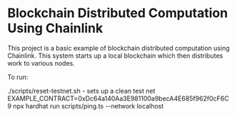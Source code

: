 # Blockchain Distributed Computation Using Chainlink

This project is a basic example of blockchain distributed computation using
Chainlink.  This system starts up a local blockchain which then distributes
work to various nodes.

To run:

./scripts/reset-testnet.sh - sets up a clean test net
EXAMPLE_CONTRACT=0xDc64a140Aa3E981100a9becA4E685f962f0cF6C9 npx hardhat run scripts/ping.ts --network localhost
